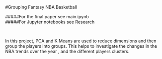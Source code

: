 
#Grouping Fantasy NBA Basketball

#####For the final paper see main.ipynb <br>
#####For Jupyter notebooks see Research

<br>

In this project, PCA and K Means are used to 
reduce dimensions and then group the players into groups.
This helps to investigate the changes in the NBA trends over the year
, and the different players clusters. 
